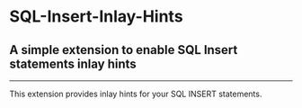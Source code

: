 # SQL-Insert-Inlay-Hints

## A simple extension to enable SQL Insert statements inlay hints

---

This extension provides inlay hints for your SQL INSERT statements.